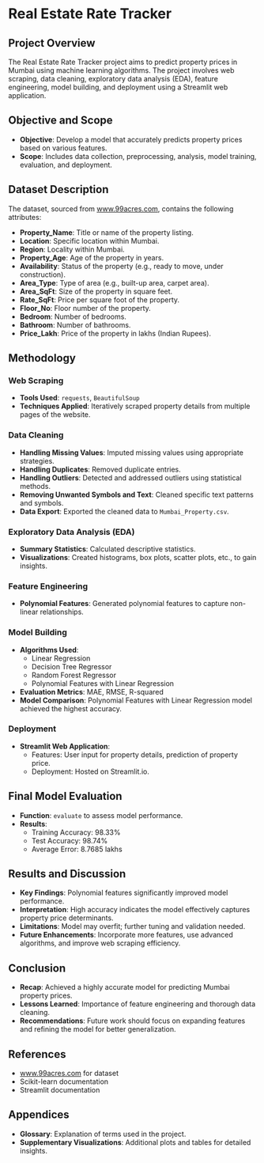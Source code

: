 # Real Estate Rate Tracker

## Project Overview
The Real Estate Rate Tracker project aims to predict property prices in Mumbai using machine learning algorithms. The project involves web scraping, data cleaning, exploratory data analysis (EDA), feature engineering, model building, and deployment using a Streamlit web application.

## Objective and Scope
- **Objective**: Develop a model that accurately predicts property prices based on various features.
- **Scope**: Includes data collection, preprocessing, analysis, model training, evaluation, and deployment.

## Dataset Description
The dataset, sourced from www.99acres.com, contains the following attributes:
- **Property_Name**: Title or name of the property listing.
- **Location**: Specific location within Mumbai.
- **Region**: Locality within Mumbai.
- **Property_Age**: Age of the property in years.
- **Availability**: Status of the property (e.g., ready to move, under construction).
- **Area_Type**: Type of area (e.g., built-up area, carpet area).
- **Area_SqFt**: Size of the property in square feet.
- **Rate_SqFt**: Price per square foot of the property.
- **Floor_No**: Floor number of the property.
- **Bedroom**: Number of bedrooms.
- **Bathroom**: Number of bathrooms.
- **Price_Lakh**: Price of the property in lakhs (Indian Rupees).

## Methodology

### Web Scraping
- **Tools Used**: `requests`, `BeautifulSoup`
- **Techniques Applied**: Iteratively scraped property details from multiple pages of the website.

### Data Cleaning
- **Handling Missing Values**: Imputed missing values using appropriate strategies.
- **Handling Duplicates**: Removed duplicate entries.
- **Handling Outliers**: Detected and addressed outliers using statistical methods.
- **Removing Unwanted Symbols and Text**: Cleaned specific text patterns and symbols.
- **Data Export**: Exported the cleaned data to `Mumbai_Property.csv`.

### Exploratory Data Analysis (EDA)
- **Summary Statistics**: Calculated descriptive statistics.
- **Visualizations**: Created histograms, box plots, scatter plots, etc., to gain insights.

### Feature Engineering
- **Polynomial Features**: Generated polynomial features to capture non-linear relationships.

### Model Building
- **Algorithms Used**:
  - Linear Regression
  - Decision Tree Regressor
  - Random Forest Regressor
  - Polynomial Features with Linear Regression
- **Evaluation Metrics**: MAE, RMSE, R-squared
- **Model Comparison**: Polynomial Features with Linear Regression model achieved the highest accuracy.

### Deployment
- **Streamlit Web Application**:
  - Features: User input for property details, prediction of property price.
  - Deployment: Hosted on Streamlit.io.

## Final Model Evaluation
- **Function**: `evaluate` to assess model performance.
- **Results**:
  - Training Accuracy: 98.33%
  - Test Accuracy: 98.74%
  - Average Error: 8.7685 lakhs

## Results and Discussion
- **Key Findings**: Polynomial features significantly improved model performance.
- **Interpretation**: High accuracy indicates the model effectively captures property price determinants.
- **Limitations**: Model may overfit; further tuning and validation needed.
- **Future Enhancements**: Incorporate more features, use advanced algorithms, and improve web scraping efficiency.

## Conclusion
- **Recap**: Achieved a highly accurate model for predicting Mumbai property prices.
- **Lessons Learned**: Importance of feature engineering and thorough data cleaning.
- **Recommendations**: Future work should focus on expanding features and refining the model for better generalization.

## References
- www.99acres.com for dataset
- Scikit-learn documentation
- Streamlit documentation

## Appendices
- **Glossary**: Explanation of terms used in the project.
- **Supplementary Visualizations**: Additional plots and tables for detailed insights.

